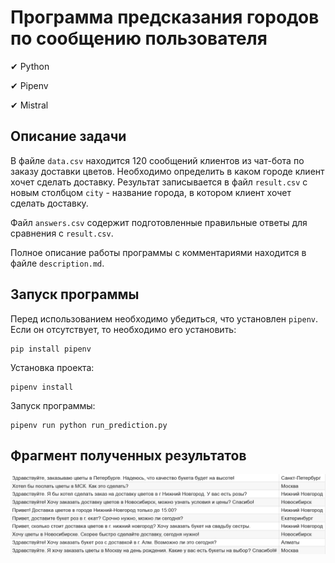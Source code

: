 # Программа предсказания городов по сообщению пользователя

✔ Python

✔ Pipenv

✔ Mistral

## Описание задачи
В файле `data.csv` находится 120 сообщений клиентов из чат-бота по заказу доставки цветов. Необходимо определить в каком городе клиент хочет сделать доставку. Результат записывается в файл `result.csv` с новым столбцом `city` - название города, в котором клиент хочет сделать доставку.

Файл `answers.csv` содержит подготовленные правильные ответы для сравнения с `result.csv`.

Полное описание работы программы с комментариями находится в файле `description.md`.

## Запуск программы
Перед использованием необходимо убедиться, что установлен `pipenv`. Если он отсутствует, то необходимо его установить:
```
pip install pipenv
```

Установка проекта:
```
pipenv install
```

Запуск программы:
```
pipenv run python run_prediction.py
```

## Фрагмент полученных результатов
![alt text](images/image.png)